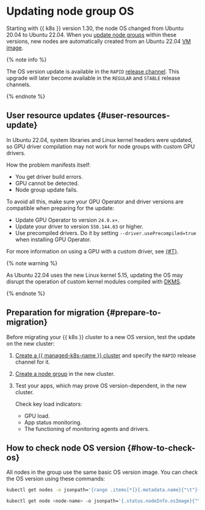 # Updating node group OS

Starting with {{ k8s }} version 1.30, the node OS changed from Ubuntu 20.04 to Ubuntu 22.04. When you [update node groups](../operations/node-group/node-group-update.md) within these versions, new nodes are automatically created from an Ubuntu 22.04 [VM](../../compute/concepts/vm.md) [image](../../compute/concepts/image.md).

{% note info %}

The OS version update is available in the `RAPID` [release channel](release-channels-and-updates.md). This upgrade will later become available in the `REGULAR` and `STABLE` release channels.

{% endnote %}

## User resource updates {#user-resources-update}

In Ubuntu 22.04, system libraries and Linux kernel headers were updated, so GPU driver compilation may not work for node groups with custom GPU drivers.

How the problem manifests itself:

* You get driver build errors.
* GPU cannot be detected.
* Node group update fails.

To avoid all this, make sure your GPU Operator and driver versions are compatible when preparing for the update:

* Update GPU Operator to version `24.9.x+`.
* Update your driver to version `550.144.03` or higher.
* Use precompiled drivers. Do it by setting `--driver.usePrecompiled=true` when installing GPU Operator.

For more information on using a GPU with a custom driver, see [{#T}](../tutorials/driverless-gpu.md).

{% note warning %}

As Ubuntu 22.04 uses the new Linux kernel 5.15, updating the OS may disrupt the operation of custom kernel modules compiled with [DKMS](https://github.com/dkms-project/dkms).

{% endnote %}

## Preparation for migration {#prepare-to-migration}

Before migrating your {{ k8s }} cluster to a new OS version, test the update on the new cluster:

1. [Create a {{ managed-k8s-name }} cluster](../operations/kubernetes-cluster/kubernetes-cluster-create.md) and specify the `RAPID` release channel for it.
1. [Create a node group](../operations/node-group/node-group-create.md) in the new cluster.
1. Test your apps, which may prove OS version-dependent, in the new cluster.

   Check key load indicators:

   * GPU load.
   * App status monitoring.
   * The functioning of monitoring agents and drivers.

## How to check node OS version {#how-to-check-os}

All nodes in the group use the same basic OS version image. You can check the OS version using these commands:

```bash
kubectl get nodes -o jsonpath='{range .items[*]}{.metadata.name}{"\t"}{.status.nodeInfo.osImage}{"\n"}{end}'
```

```bash
kubectl get node <node-name> -o jsonpath='{.status.nodeInfo.osImage}{"\n"}'
```
